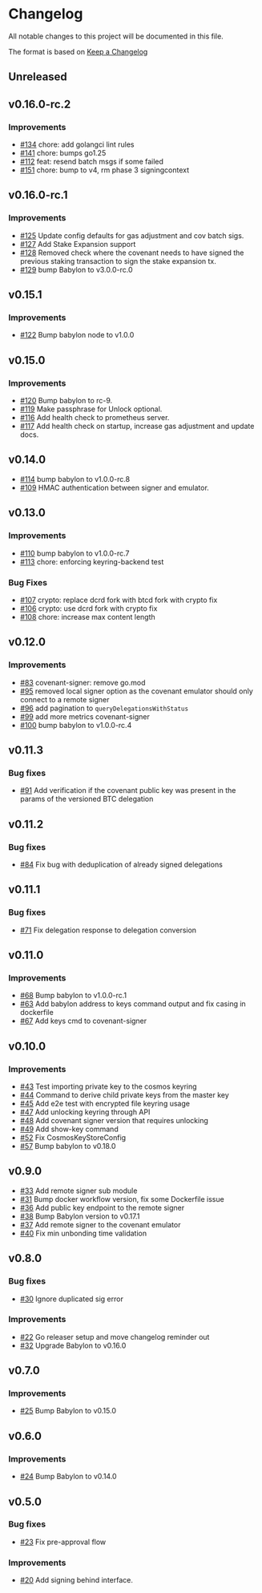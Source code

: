 <!--
Guiding Principles:

Changelogs are for humans, not machines.
There should be an entry for every single version.
The same types of changes should be grouped.
Versions and sections should be linkable.
The latest version comes first.
The release date of each version is displayed.
Mention whether you follow Semantic Versioning.

Usage:

Change log entries are to be added to the Unreleased section under the
appropriate stanza (see below). Each entry should have following format:

* [#PullRequestNumber](PullRequestLink) message

Types of changes (Stanzas):

"Features" for new features.
"Improvements" for changes in existing functionality.
"Deprecated" for soon-to-be removed features.
"Bug Fixes" for any bug fixes.
"Client Breaking" for breaking CLI commands and REST routes used by end-users.
"API Breaking" for breaking exported APIs used by developers building on SDK.
"State Machine Breaking" for any changes that result in a different AppState
given same genesisState and txList.
Ref: https://keepachangelog.com/en/1.0.0/
-->

# Changelog

All notable changes to this project will be documented in this file.

The format is based on [Keep a Changelog](https://keepachangelog.com/en/1.0.0/)

## Unreleased

## v0.16.0-rc.2

### Improvements

* [#134](https://github.com/babylonlabs-io/covenant-emulator/pull/134) chore: add golangci lint rules
* [#141](https://github.com/babylonlabs-io/covenant-emulator/pull/141) chore: bumps go1.25
* [#112](https://github.com/babylonlabs-io/covenant-emulator/pull/112) feat: resend batch msgs if some failed
* [#151](https://github.com/babylonlabs-io/covenant-emulator/pull/151) chore: bump to v4, rm phase 3 signingcontext

## v0.16.0-rc.1

### Improvements

* [#125](https://github.com/babylonlabs-io/covenant-emulator/pull/125) Update config defaults for gas adjustment and cov batch sigs.
* [#127](https://github.com/babylonlabs-io/covenant-emulator/pull/127) Add Stake Expansion support
* [#128](https://github.com/babylonlabs-io/covenant-emulator/pull/128) Removed check where the covenant needs to have signed the
previous staking transaction to sign the stake expansion tx.
* [#129](https://github.com/babylonlabs-io/covenant-emulator/pull/129) bump Babylon to
v3.0.0-rc.0

## v0.15.1

### Improvements

* [#122](https://github.com/babylonlabs-io/covenant-emulator/pull/122) Bump babylon node to v1.0.0

## v0.15.0

### Improvements

* [#120](https://github.com/babylonlabs-io/covenant-emulator/pull/120) Bump babylon to rc-9.
* [#119](https://github.com/babylonlabs-io/covenant-emulator/pull/119) Make passphrase for Unlock optional.
* [#116](https://github.com/babylonlabs-io/covenant-emulator/pull/116) Add health check to prometheus server.
* [#117](https://github.com/babylonlabs-io/covenant-emulator/pull/117) Add health check on startup, increase gas adjustment and update docs.

## v0.14.0

* [#114](https://github.com/babylonlabs-io/covenant-emulator/pull/114) bump babylon to v1.0.0-rc.8
* [#109](https://github.com/babylonlabs-io/covenant-emulator/pull/109) HMAC authentication between signer and emulator.

## v0.13.0

### Improvements

* [#110](https://github.com/babylonlabs-io/covenant-emulator/pull/110) bump babylon to v1.0.0-rc.7
* [#113](https://github.com/babylonlabs-io/covenant-emulator/pull/113) chore: enforcing keyring-backend test

### Bug Fixes

* [#107](https://github.com/babylonlabs-io/covenant-emulator/pull/107) crypto: replace dcrd fork with btcd fork
with crypto fix
* [#106](https://github.com/babylonlabs-io/covenant-emulator/pull/106) crypto: use dcrd fork with crypto fix
* [#108](https://github.com/babylonlabs-io/covenant-emulator/pull/108) chore: increase max content length

## v0.12.0

### Improvements

* [#83](https://github.com/babylonlabs-io/covenant-emulator/pull/83) covenant-signer: remove go.mod
* [#95](https://github.com/babylonlabs-io/covenant-emulator/pull/95) removed local signer option
as the covenant emulator should only connect to a remote signer
* [#96](https://github.com/babylonlabs-io/covenant-emulator/pull/96) add pagination to `queryDelegationsWithStatus`
* [#99](https://github.com/babylonlabs-io/covenant-emulator/pull/99) add more metrics
covenant-signer
* [#100](https://github.com/babylonlabs-io/covenant-emulator/pull/100) bump babylon to v1.0.0-rc.4

## v0.11.3

### Bug fixes

* [#91](https://github.com/babylonlabs-io/covenant-emulator/pull/91) Add verification
if the covenant public key was present in the params of the versioned BTC delegation

## v0.11.2

### Bug fixes

* [#84](https://github.com/babylonlabs-io/covenant-emulator/pull/84) Fix bug with
deduplication of already signed delegations

## v0.11.1

### Bug fixes

* [#71](https://github.com/babylonlabs-io/covenant-emulator/pull/71) Fix delegation
response to delegation conversion

## v0.11.0

### Improvements

* [#68](https://github.com/babylonlabs-io/covenant-emulator/pull/68) Bump babylon to v1.0.0-rc.1
* [#63](https://github.com/babylonlabs-io/covenant-emulator/pull/63) Add babylon
address to keys command output and fix casing in dockerfile
* [#67](https://github.com/babylonlabs-io/covenant-emulator/pull/67) Add keys cmd to covenant-signer

## v0.10.0

### Improvements

* [#43](https://github.com/babylonlabs-io/covenant-emulator/pull/43) Test importing
private key to the cosmos keyring
* [#44](https://github.com/babylonlabs-io/covenant-emulator/pull/44) Command
to derive child private keys from the master key
* [#45](https://github.com/babylonlabs-io/covenant-emulator/pull/45) Add e2e test
with encrypted file keyring usage
* [#47](https://github.com/babylonlabs-io/covenant-emulator/pull/47) Add unlocking keyring
through API
* [#48](https://github.com/babylonlabs-io/covenant-emulator/pull/48) Add covenant
signer version that requires unlocking
* [#49](https://github.com/babylonlabs-io/covenant-emulator/pull/49) Add show-key command
* [#52](https://github.com/babylonlabs-io/covenant-emulator/pull/52) Fix CosmosKeyStoreConfig
* [#57](https://github.com/babylonlabs-io/covenant-emulator/pull/57) Bump babylon to v0.18.0

## v0.9.0

* [#33](https://github.com/babylonlabs-io/covenant-emulator/pull/33) Add remote
signer sub module
* [#31](https://github.com/babylonlabs-io/covenant-emulator/pull/31/) Bump docker workflow
version, fix some Dockerfile issue
* [#36](https://github.com/babylonlabs-io/covenant-emulator/pull/36) Add public key
endpoint to the remote signer
* [#38](https://github.com/babylonlabs-io/covenant-emulator/pull/38) Bump Babylon version
to v0.17.1
* [#37](https://github.com/babylonlabs-io/covenant-emulator/pull/37) Add remote signer
to the covenant emulator
* [#40](https://github.com/babylonlabs-io/covenant-emulator/pull/40) Fix min unbonding time
validation

## v0.8.0

### Bug fixes

* [#30](https://github.com/babylonlabs-io/covenant-emulator/pull/30) Ignore duplicated sig error

### Improvements

* [#22](https://github.com/babylonlabs-io/covenant-emulator/pull/22) Go releaser setup
  and move changelog reminder out
* [#32](https://github.com/babylonlabs-io/covenant-emulator/pull/32) Upgrade Babylon
  to v0.16.0

## v0.7.0

### Improvements

* [#25](https://github.com/babylonlabs-io/covenant-emulator/pull/25) Bump Babylon to v0.15.0

## v0.6.0

### Improvements

* [#24](https://github.com/babylonlabs-io/covenant-emulator/pull/24) Bump Babylon to v0.14.0

## v0.5.0

### Bug fixes

* [#23](https://github.com/babylonlabs-io/covenant-emulator/pull/23) Fix pre-approval flow

### Improvements

* [#20](https://github.com/babylonlabs-io/covenant-emulator/pull/20) Add signing behind
interface.
